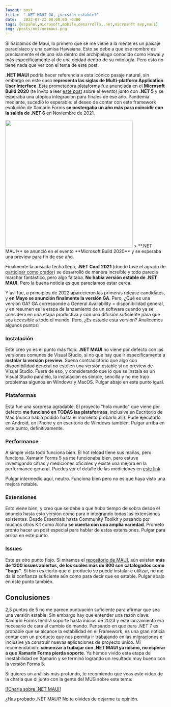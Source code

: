 ```yaml
---
layout: post
title:  ".NET MAUI GA, ¿versión estable?"
date:   2022-07-22 00:00:00 -0300
tags: [español,microsoft,mobile,desarrollo,.net,microsoft mvp,maui]
img: /posts/net/netmaui.png
---
```


Si hablamos de Maui, lo primero que se me viene a la mente es un paisaje paradisíaco y una camisa Hawaiana. Esto se debe a que ese nombre es precisamente el de una isla dentro del archipiélago conocido como Hawai y más especificamente al de una deidad dentro de su mitología. Pero esto no tiene nada que ver con el tema de este post. 

**.NET MAUI** podría hacer referencia a esta icónico pasaje natural, sin embargo en este caso **representa las siglas de Multi-platform Application User Interface**. Esta prometedora plataforma fue anunciada en el **Microsoft Build 2020** (te invito a leer [este post](https://sebaleoperez.github.io/build-announcements/) sobre el evento) junto con **.NET 5** y se esperaba una utópica integración para finales de ese año. Pandemia mediante, sucedió lo esperable: el deseo de contar con este framework evolución de Xamarin Forms **se postergaba un año más para coincidir con la salida de .NET 6** en Noviembre de 2021.

<img src="https://devblogs.microsoft.com/dotnet/wp-content/uploads/sites/10/2020/05/maui-01-overview.png" width="400" height="400">
> **.NET MAUI** se anunció en el evento **Microsoft Build 2020** y se esperaba una preview para fin de ese año.

Finalmente la ansiada fecha llegó, **.NET Conf 2021** (donde tuve el agrado de [participar como orador](https://www.youtube.com/watch?v=ZvioCO48A40)) se desarrolló de manera increible y todo parecía marchar fantástico, pero algo faltaba. **No había versión estable de .NET MAUI.** Pero la buena noticia es que parecíamos estar cerca.

Y así fue, a principios de 2022 aparecieron las primeras release candidates, y **en Mayo se anunción finalmente la versión GA**. Pero, ¿Qué es una versión GA? GA corresponde a General Availability = disponibilidad general, y en resumen es la etapa de lanzamiento de un software cuando ya se considera en una etapa productiva y con una difusión suficiente para que sea accesible a todo el mundo. Pero, ¿Es estable esta versión? Analicemos algunos puntos:

### Instalación

Este creo yo es el punto más flojo. **.NET MAUI** no viene por defecto con las versiones comunes de Visual Studio, si no que hay que ir específicamente a **instalar la versión preview**. Suena contradictorio que algo con disponibilidad general no esté en una versión estable si no preview de Visual Studio. Fuera de eso, y considerando que lo que se instala es un Visual Studio paralelo, la instalación es simple, sencilla y no me trajo problemas algunos en Windows y MacOS. Pulgar abajo en este punto igual.

### Plataformas

Esta fue una sorpresa agradable. El proyecto "hola mundo" que viene por defecto **me funcionó en TODAS las plataformas**, inclusive en Escritorio de Mac (nunca había podido hasta el momento probarlo allí). Pude ejecutarlo en Android, en iPhone y en escritorio de Windows también. Pulgar arriba en este punto, definitivamente.

### Performance

A simple vista todo funciona bien. El hot reload tiene sus mañas, pero funciona. Xamarin Forms 5 ya me funcionaba bien, pero estuve investigando cifras y mediciones oficiales y existe una mejora en la performance general. Puedes ver el detalle de las mediciones en [este link](https://devblogs.microsoft.com/dotnet/performance-improvements-in-dotnet-maui?WT.mc_id=DT-MVP-5003354)

Pulgar intermedio aquí, neutro. Funciona bien pero no es que haya visto una mejora notable.

### Extensiones

Esto viene bien, y creo que se debe a que hubo tiempo de sobra desde el anuncio hasta esta versión como para ir integrando todas las extensiones existentes. Desde Essentials hasta Community Toolkit y pasando por muchos otros Kit como Aloha **se cuenta con una amplia variedad**. Prometo pronto hacer un post especial para hablar de estas extensiones. Pulgar para arriba en este punto.

### Issues

Este es otro punto flojo. Si miramos el [repositorio de MAUI](https://github.com/dotnet/maui), aún existen **más de 1300 issues abiertos, de los cuales más de 800 son catalogados como "bugs"**. Si bien es cierto que el producto se puede instalar e utilizar, no me da la confianza suficiente aún como para decir que es estable. Pulgar abajo en este punto también.

## Conclusiones

2,5 puntos de 5 no me parece puntuación suficiente para afirmar que sea una versión estable. Sin embargo hay que entender una razón clave: Xamarin Forms tendrá soporte hasta inicios de 2023 y este lanzamiento era necesario de cara al cambio de mando. Pensando en que para .NET 7 es probable que se alcance la estabilidad en el Framework, es una gran noticia contar con un producto que nos permita ir trabajando en las migraciones e inclusive ya construir nuevas aplicaciones de proyecto único. Mi recomendación: **comenzar a trabajar con .NET MAUI ya mismo, no esperar a que Xamarin Forms pierda soporte**. Ya hemos vivido esta etapa de inestabilidad en Xamarin y se terminó logrando un resultado muy bueno con la versión Forms 5.

Si quieres un análisis más profundo, te recomiendo que veas este video de la charla que di junto con la gente del MUG sobre este tema:

[![Charla sobre .NET MAUI]](https://www.youtube.com/watch?v=Vlj8GT5NuIc)

¿Has probado .NET MAUI? No te olvides de dejarme tu opinión.


